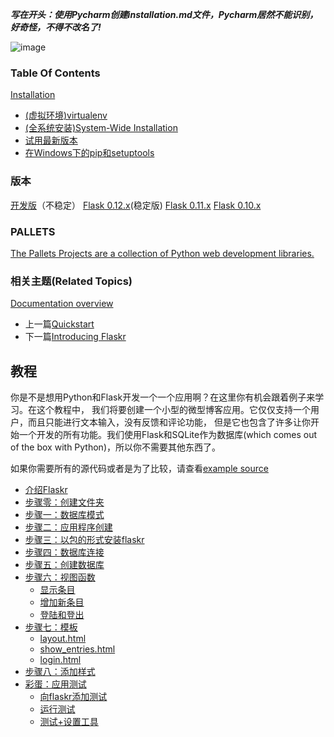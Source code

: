 **_写在开头：使用Pycharm创建installation.md文件，Pycharm居然不能识别，好奇怪，不得不改名了!_**

![image](D:\Python\flask\jianshu\flask.png)
### Table Of Contents
[Installation](http://flask.pocoo.org/docs/0.12/installation/#)
- [(虚拟环境)virtualenv](http://flask.pocoo.org/docs/0.12/installation/#virtualenv)
- [(全系统安装)System-Wide Installation](http://flask.pocoo.org/docs/0.12/installation/#system-wide-installation)
- [试用最新版本](http://flask.pocoo.org/docs/0.12/installation/#living-on-the-edge)
- [在Windows下的pip和setuptools](http://flask.pocoo.org/docs/0.12/installation/#pip-and-setuptools-on-windows)

### 版本
[开发版](http://flask.pocoo.org/docs/dev/installation/)（不稳定）
[Flask 0.12.x](http://flask.pocoo.org/docs/0.12/installation/)(稳定版)
[Flask 0.11.x](http://flask.pocoo.org/docs/0.11/installation/)
[Flask 0.10.x](http://flask.pocoo.org/docs/0.10/installation/)

### PALLETS
[The Pallets Projects are a collection of Python web development libraries.](http://www.palletsproject.com/)

### 相关主题(Related Topics)
[Documentation overview](http://flask.pocoo.org/docs/0.12/)
- 上一篇[Quickstart](http://flask.pocoo.org/docs/0.12/quickstart/)
- 下一篇[Introducing Flaskr](http://flask.pocoo.org/docs/0.12/tutorial/introduction/)


## 教程

你是不是想用Python和Flask开发一个一个应用啊？在这里你有机会跟着例子来学习。在这个教程中，
我们将要创建一个小型的微型博客应用。它仅仅支持一个用户，而且只能进行文本输入，没有反馈和评论功能，
但是它也包含了许多让你开始一个开发的所有功能。我们使用Flask和SQLite作为数据库(which comes out 
of the box with Python)，所以你不需要其他东西了。

如果你需要所有的源代码或者是为了比较，请查看[example source](https://github.com/pallets/flask/tree/master/examples/flaskr/)

- [介绍Flaskr](http://flask.pocoo.org/docs/0.12/tutorial/introduction/)
- [步骤零：创建文件夹](http://flask.pocoo.org/docs/0.12/tutorial/folders/)
- [步骤一：数据库模式](http://flask.pocoo.org/docs/0.12/tutorial/schema/)
- [步骤二：应用程序创建](http://flask.pocoo.org/docs/0.12/tutorial/setup/)
- [步骤三：以包的形式安装flaskr](http://flask.pocoo.org/docs/0.12/tutorial/packaging/)
- [步骤四：数据库连接](http://flask.pocoo.org/docs/0.12/tutorial/dbcon/)
- [步骤五：创建数据库](http://flask.pocoo.org/docs/0.12/tutorial/dbinit/)
- [步骤六：视图函数](http://flask.pocoo.org/docs/0.12/tutorial/views/)
  - [显示条目](http://flask.pocoo.org/docs/0.12/tutorial/views/#show-entries)
  - [增加新条目](http://flask.pocoo.org/docs/0.12/tutorial/views/#add-new-entry)
  - [登陆和登出](http://flask.pocoo.org/docs/0.12/tutorial/views/#login-and-logout)
- [步骤七：模板](http://flask.pocoo.org/docs/0.12/tutorial/templates/)
  - [layout.html](http://flask.pocoo.org/docs/0.12/tutorial/templates/#layout-html)
  - [show_entries.html](http://flask.pocoo.org/docs/0.12/tutorial/templates/#show-entries-html)
  - [login.html](http://flask.pocoo.org/docs/0.12/tutorial/templates/#login-html)
- [步骤八：添加样式](http://flask.pocoo.org/docs/0.12/tutorial/css/)
- [彩蛋：应用测试](http://flask.pocoo.org/docs/0.12/tutorial/testing/)
  - [向flaskr添加测试](http://flask.pocoo.org/docs/0.12/tutorial/testing/#adding-tests-to-flaskr)
  - [运行测试](http://flask.pocoo.org/docs/0.12/tutorial/testing/#running-the-tests)
  - [测试+设置工具](http://flask.pocoo.org/docs/0.12/tutorial/testing/#testing-setuptools)